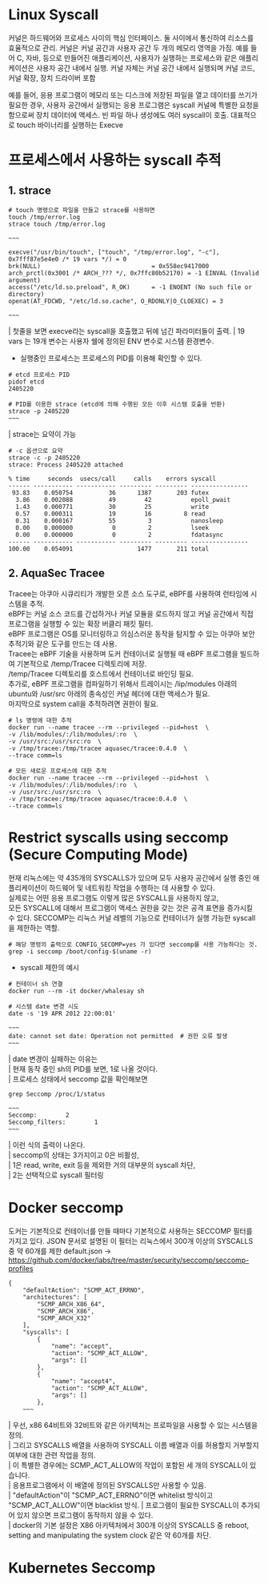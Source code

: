 # **Linux Syscall**
커널은 하드웨어와 프로세스 사이의 핵심 인터페이스.
둘 사이에서 통신하여 리소스를 효율적으로 관리.
커널은 커널 공간과 사용자 공간 두 개의 메모리 영역을 가짐.
예를 들어 C, 자바, 등으로 만들어진 애플리케이션, 사용자가 실행하는 프로세스와 같은 애플리케이션은 사용자 공간 내에서 실행.
커널 자체는 커널 공간 내에서 실행되며 커널 코드, 커널 확장, 장치 드라이버 포함

예를 들어, 응용 프로그램이 메모리 또는 디스크에 저장된 파일을 열고 데이터를 쓰기가 필요한 경우,
사용자 공간에서 실행되는 응용 프로그램은 syscall 커널에 특별한 요청을 함으로써 장치 데이터에 액세스.
빈 파일 하나 생성에도 여러 syscall이 호출.
대표적으로 touch 바이너리를 실행하는 Execve

# **프로세스에서 사용하는 syscall 추적**
## 1. strace
```
# touch 명령으로 파일을 만들고 strace를 사용하면 
touch /tmp/error.log
strace touch /tmp/error.log

~~~

execve("/usr/bin/touch", ["touch", "/tmp/error.log", "-c"], 0x7fff87e5e4e0 /* 19 vars */) = 0
brk(NULL)                               = 0x558ec9417000
arch_prctl(0x3001 /* ARCH_??? */, 0x7ffc80b52170) = -1 EINVAL (Invalid argument)
access("/etc/ld.so.preload", R_OK)      = -1 ENOENT (No such file or directory)
openat(AT_FDCWD, "/etc/ld.so.cache", O_RDONLY|O_CLOEXEC) = 3

~~~
```
| 첫줄을 보면 execve라는 syscall을 호출했고 뒤에 넘긴 파라미터들이 출력.
| 19 vars 는 19개 변수는 사용자 쉘에 정의된 ENV 변수로 시스템 환경변수. 

- 실행중인 프로세스는 프로세스의 PID를 이용해 확인할 수 있다.
```
# etcd 프로세스 PID
pidof etcd
2405220

# PID를 이용한 strace (etcd에 의해 수행된 모든 이후 시스템 호출을 반환)
strace -p 2405220
~~~
```
| strace는 요약이 가능
```
# -c 옵션으로 요약
strace -c -p 2405220
strace: Process 2405220 attached

% time     seconds  usecs/call     calls    errors syscall
------ ----------- ----------- --------- --------- ----------------
 93.83    0.050754          36      1387       203 futex
  3.86    0.002088          49        42           epoll_pwait
  1.43    0.000771          30        25           write
  0.57    0.000311          19        16         8 read
  0.31    0.000167          55         3           nanosleep
  0.00    0.000000           0         2           lseek
  0.00    0.000000           0         2           fdatasync
------ ----------- ----------- --------- --------- ----------------
100.00    0.054091                  1477       211 total

```

## 2. AquaSec Tracee
Tracee는 아쿠아 시큐리티가 개발한 오픈 소스 도구로, eBPF를 사용하여 런타임에 시스템을 추적.  
eBPF는 커널 소스 코드를 간섭하거나 커널 모듈을 로드하지 않고 커널 공간에서 직접 프로그램을 실행할 수 있는 확장 버클리 패킷 필터.  
eBPF 프로그램은 OS를 모니터링하고 의심스러운 동작을 탐지할 수 있는 아쿠아 보안 추적기와 같은 도구를 만드는 데 사용.  
Tracee는 eBPF 기술을 사용하며 도커 컨테이너로 실행될 때 eBPF 프로그램을 빌드하여 기본적으로 /temp/Tracee 디렉토리에 저장.  
/temp/Tracee 디렉토리를 호스트에서 컨테이너로 바인딩 필요.  
추가로, eBPF 프로그램을 컴파일하기 위해서 트레이시는 /lip/modules 아래의 ubuntu와 /usr/src 아래의 종속성인 커널 헤더에 대한 액세스가 필요.    
마지막으로 system call을 추적하려면 권한이 필요.


```
# ls 명령에 대한 추적
docker run --name tracee --rm --privileged --pid=host  \
-v /lib/modules/:/lib/modules/:ro  \
-v /usr/src:/usr/src:ro  \
-v /tmp/tracee:/tmp/tracee aquasec/tracee:0.4.0  \
--trace comm=ls

# 모든 새로운 프로세스에 대한 추적
docker run --name tracee --rm --privileged --pid=host  \
-v /lib/modules/:/lib/modules/:ro  \
-v /usr/src:/usr/src:ro  \
-v /tmp/tracee:/tmp/tracee aquasec/tracee:0.4.0  \
--trace comm=ls
```

# **Restrict syscalls using seccomp (Secure Computing Mode)**
현재 리눅스에는 약 435개의 SYSCALLS가 있으며 모두 사용자 공간에서 실행 중인 애플리케이션이 하드웨어 및 네트워킹 작업을 수행하는 데 사용할 수 있다.  
실제로는 어떤 응용 프로그램도 이렇게 많은 SYSCALL을 사용하지 않고,  
모든 SYSCALL에 대해서 프로그램이 액세스 권한을 갖는 것은 공격 표면을 증가시킬 수 있다.
SECCOMP는 리눅스 커널 레벨의 기능으로 컨테이너가 실행 가능한 syscall을 제한하는 역할.  

```
# 해당 명령의 출력으로 CONFIG_SECOMP=yes 가 있다면 seccomp를 사용 가능하다는 것.
grep -i seccomp /boot/config-$(uname -r)

```

- syscall 제한의 예시
```
# 컨테이너 sh 연결
docker run --rm -it docker/whalesay sh

# 시스템 date 변경 시도
date -s '19 APR 2012 22:00:01'

~~~
date: cannot set date: Operation not permitted  # 권한 오류 발생
~~~

```    

| date 변경이 실패하는 이유는  
| 현재 동작 중인 sh의 PID를 보면, 1로 나올 것이다.  
| 프로세스 상태에서 seccomp 값을 확인해보면  
```
grep Seccomp /proc/1/status

~~~
Seccomp:        2
Seccomp_filters:        1
~~~
``` 
| 이런 식의 출력이 나온다.  
| seccomp의 상태는 3가지이고 0은 비활성,  
| 1은 read, write, exit 등을 제외한 거의 대부분의 syscall 차단,  
| 2는 선택적으로 syscall 필터링  

# **Docker seccomp**
도커는 기본적으로 컨테이너를 만들 때마다 기본적으로 사용하는 SECCOMP 필터를 가지고 있다.
JSON 문서로 설명된 이 필터는 리눅스에서 300개 이상의 SYSCALLS 중 약 60개를 제한
default.json -> https://github.com/docker/labs/tree/master/security/seccomp/seccomp-profiles

```
{
	"defaultAction": "SCMP_ACT_ERRNO",
	"architectures": [
		"SCMP_ARCH_X86_64",
		"SCMP_ARCH_X86",
		"SCMP_ARCH_X32"
	],
	"syscalls": [
		{
			"name": "accept",
			"action": "SCMP_ACT_ALLOW",
			"args": []
		},
		{
			"name": "accept4",
			"action": "SCMP_ACT_ALLOW",
			"args": []
		},
    ~~~
```
| 우선, x86 64비트와 32비트와 같은 아키텍처는 프로파일을 사용할 수 있는 시스템을 정의.  
| 그리고 SYSCALLS 배열을 사용하여 SYSCALL 이름 배열과 이를 허용할지 거부할지 여부에 대한 관련 작업을 정의.  
| 이 특별한 경우에는 SCMP_ACT_ALLOW의 작업이 포함된 세 개의 SYSCALL이 있습니다.  
| 응용프로그램에서 이 배열에 정의된 SYSCALLS만   사용할 수 있음.  
| "defaultAction"이 "SCMP_ACT_ERRNO"이면 whitelist 방식이고 "SCMP_ACT_ALLOW"이면 blacklist 방식. 
| 프로그램이 필요한 SYSCALL이 추가되어 있지 않으면 프로그램이 동작하지 않을 수 있다.  
| docker의 기본 설정은  X86 아키텍처에서 300개 이상의 SYSCALLS 중  reboot, setting and manipulating the system clock 같은 약 60개를 차단.  

# **Kubernetes Seccomp**

